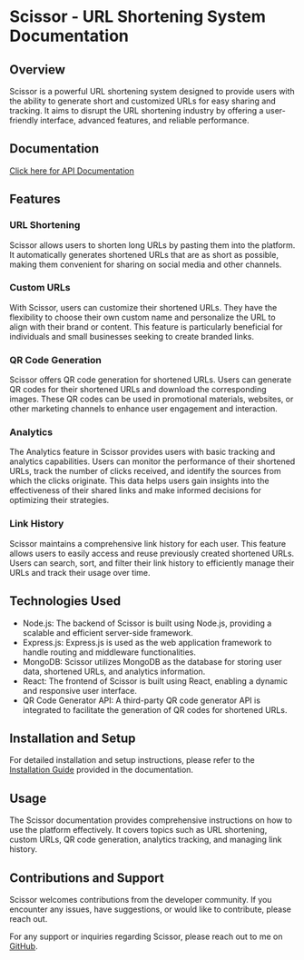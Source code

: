 # Scissor - URL Shortening System Documentation

## Overview

Scissor is a powerful URL shortening system designed to provide users with the ability to generate short and customized URLs for easy sharing and tracking. It aims to disrupt the URL shortening industry by offering a user-friendly interface, advanced features, and reliable performance.

## Documentation

[Click here for API Documentation](https://documenter.getpostman.com/view/22961306/2s93z3h6mE)

## Features

### URL Shortening

Scissor allows users to shorten long URLs by pasting them into the platform. It automatically generates shortened URLs that are as short as possible, making them convenient for sharing on social media and other channels.

### Custom URLs

With Scissor, users can customize their shortened URLs. They have the flexibility to choose their own custom name and personalize the URL to align with their brand or content. This feature is particularly beneficial for individuals and small businesses seeking to create branded links.

### QR Code Generation

Scissor offers QR code generation for shortened URLs. Users can generate QR codes for their shortened URLs and download the corresponding images. These QR codes can be used in promotional materials, websites, or other marketing channels to enhance user engagement and interaction.

### Analytics

The Analytics feature in Scissor provides users with basic tracking and analytics capabilities. Users can monitor the performance of their shortened URLs, track the number of clicks received, and identify the sources from which the clicks originate. This data helps users gain insights into the effectiveness of their shared links and make informed decisions for optimizing their strategies.

### Link History

Scissor maintains a comprehensive link history for each user. This feature allows users to easily access and reuse previously created shortened URLs. Users can search, sort, and filter their link history to efficiently manage their URLs and track their usage over time.

## Technologies Used

- Node.js: The backend of Scissor is built using Node.js, providing a scalable and efficient server-side framework.
- Express.js: Express.js is used as the web application framework to handle routing and middleware functionalities.
- MongoDB: Scissor utilizes MongoDB as the database for storing user data, shortened URLs, and analytics information.
- React: The frontend of Scissor is built using React, enabling a dynamic and responsive user interface.
- QR Code Generator API: A third-party QR code generator API is integrated to facilitate the generation of QR codes for shortened URLs.
    

## Installation and Setup

For detailed installation and setup instructions, please refer to the [Installation Guide](/docs/installation.md) provided in the documentation.

## Usage

The Scissor documentation provides comprehensive instructions on how to use the platform effectively. It covers topics such as URL shortening, custom URLs, QR code generation, analytics tracking, and managing link history.

## Contributions and Support

Scissor welcomes contributions from the developer community. If you encounter any issues, have suggestions, or would like to contribute, please reach out.

For any support or inquiries regarding Scissor, please reach out to me on [GitHub](https://github.com/hi-heavens).